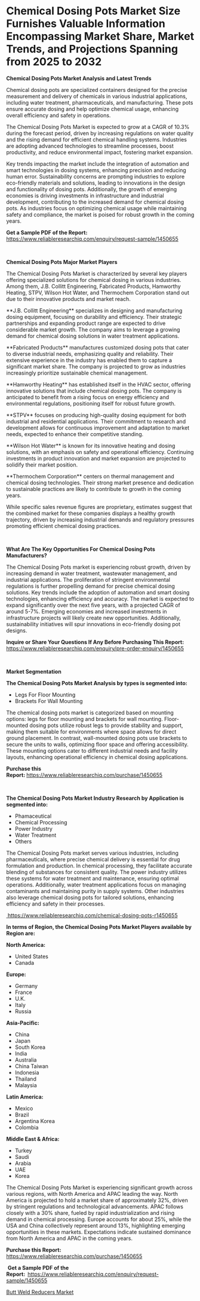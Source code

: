 <p><h1>Chemical Dosing Pots Market Size Furnishes Valuable Information Encompassing Market Share, Market Trends, and Projections Spanning from 2025 to 2032</h1></p><p><strong>Chemical Dosing Pots Market Analysis and Latest Trends</strong></p>
<p><p>Chemical dosing pots are specialized containers designed for the precise measurement and delivery of chemicals in various industrial applications, including water treatment, pharmaceuticals, and manufacturing. These pots ensure accurate dosing and help optimize chemical usage, enhancing overall efficiency and safety in operations.</p><p>The Chemical Dosing Pots Market is expected to grow at a CAGR of 10.3% during the forecast period, driven by increasing regulations on water quality and the rising demand for efficient chemical handling systems. Industries are adopting advanced technologies to streamline processes, boost productivity, and reduce environmental impact, fostering market expansion. </p><p>Key trends impacting the market include the integration of automation and smart technologies in dosing systems, enhancing precision and reducing human error. Sustainability concerns are prompting industries to explore eco-friendly materials and solutions, leading to innovations in the design and functionality of dosing pots. Additionally, the growth of emerging economies is driving investments in infrastructure and industrial development, contributing to the increased demand for chemical dosing pots. As industries focus on optimizing chemical usage while maintaining safety and compliance, the market is poised for robust growth in the coming years.</p></p>
<p><strong>Get a Sample PDF of the Report:&nbsp;</strong> <a href="https://www.reliableresearchiq.com/enquiry/request-sample/1450655?utm_campaign=2298&utm_medium=2&utm_source=Github&utm_content=ia&utm_term=21022025&utm_id=chemical-dosing-pots">https://www.reliableresearchiq.com/enquiry/request-sample/1450655</a></p>
<p>&nbsp;</p>
<p><strong>Chemical Dosing Pots Major Market Players</strong></p>
<p><p>The Chemical Dosing Pots Market is characterized by several key players offering specialized solutions for chemical dosing in various industries. Among them, J.B. Collitt Engineering, Fabricated Products, Hamworthy Heating, STPV, Wilson Hot Water, and Thermochem Corporation stand out due to their innovative products and market reach.</p><p>**J.B. Collitt Engineering** specializes in designing and manufacturing dosing equipment, focusing on durability and efficiency. Their strategic partnerships and expanding product range are expected to drive considerable market growth. The company aims to leverage a growing demand for chemical dosing solutions in water treatment applications.</p><p>**Fabricated Products** manufactures customized dosing pots that cater to diverse industrial needs, emphasizing quality and reliability. Their extensive experience in the industry has enabled them to capture a significant market share. The company is projected to grow as industries increasingly prioritize sustainable chemical management.</p><p>**Hamworthy Heating** has established itself in the HVAC sector, offering innovative solutions that include chemical dosing pots. The company is anticipated to benefit from a rising focus on energy efficiency and environmental regulations, positioning itself for robust future growth.</p><p>**STPV** focuses on producing high-quality dosing equipment for both industrial and residential applications. Their commitment to research and development allows for continuous improvement and adaptation to market needs, expected to enhance their competitive standing.</p><p>**Wilson Hot Water** is known for its innovative heating and dosing solutions, with an emphasis on safety and operational efficiency. Continuing investments in product innovation and market expansion are projected to solidify their market position.</p><p>**Thermochem Corporation** centers on thermal management and chemical dosing technologies. Their strong market presence and dedication to sustainable practices are likely to contribute to growth in the coming years.</p><p>While specific sales revenue figures are proprietary, estimates suggest that the combined market for these companies displays a healthy growth trajectory, driven by increasing industrial demands and regulatory pressures promoting efficient chemical dosing practices.</p></p>
<p>&nbsp;</p>
<p><strong>What Are The Key Opportunities For Chemical Dosing Pots Manufacturers?</strong></p>
<p><p>The Chemical Dosing Pots market is experiencing robust growth, driven by increasing demand in water treatment, wastewater management, and industrial applications. The proliferation of stringent environmental regulations is further propelling demand for precise chemical dosing solutions. Key trends include the adoption of automation and smart dosing technologies, enhancing efficiency and accuracy. The market is expected to expand significantly over the next five years, with a projected CAGR of around 5-7%. Emerging economies and increased investments in infrastructure projects will likely create new opportunities. Additionally, sustainability initiatives will spur innovations in eco-friendly dosing pot designs.</p></p>
<p><strong>Inquire or Share Your Questions If Any Before Purchasing This Report:</strong> <a href="https://www.reliableresearchiq.com/enquiry/pre-order-enquiry/1450655?utm_campaign=2298&utm_medium=2&utm_source=Github&utm_content=ia&utm_term=21022025&utm_id=chemical-dosing-pots">https://www.reliableresearchiq.com/enquiry/pre-order-enquiry/1450655</a></p>
<p>&nbsp;</p>
<p><strong>Market Segmentation</strong></p>
<p><strong>The Chemical Dosing Pots Market Analysis by types is segmented into:</strong></p>
<p><ul><li>Legs For Floor Mounting</li><li>Brackets For Wall Mounting</li></ul></p>
<p><p>The chemical dosing pots market is categorized based on mounting options: legs for floor mounting and brackets for wall mounting. Floor-mounted dosing pots utilize robust legs to provide stability and support, making them suitable for environments where space allows for direct ground placement. In contrast, wall-mounted dosing pots use brackets to secure the units to walls, optimizing floor space and offering accessibility. These mounting options cater to different industrial needs and facility layouts, enhancing operational efficiency in chemical dosing applications.</p></p>
<p><strong>Purchase this Report:&nbsp;</strong><a href="https://www.reliableresearchiq.com/purchase/1450655?utm_campaign=2298&utm_medium=2&utm_source=Github&utm_content=ia&utm_term=21022025&utm_id=chemical-dosing-pots">https://www.reliableresearchiq.com/purchase/1450655</a></p>
<p>&nbsp;</p>
<p><strong>The Chemical Dosing Pots Market Industry Research by Application is segmented into:</strong></p>
<p><ul><li>Phamaceutical</li><li>Chemical Processing</li><li>Power Industry</li><li>Water Treatment</li><li>Others</li></ul></p>
<p><p>The Chemical Dosing Pots market serves various industries, including pharmaceuticals, where precise chemical delivery is essential for drug formulation and production. In chemical processing, they facilitate accurate blending of substances for consistent quality. The power industry utilizes these systems for water treatment and maintenance, ensuring optimal operations. Additionally, water treatment applications focus on managing contaminants and maintaining purity in supply systems. Other industries also leverage chemical dosing pots for tailored solutions, enhancing efficiency and safety in their processes.</p></p>
<p><a href="https://www.reliableresearchiq.com/chemical-dosing-pots-r1450655?utm_campaign=2298&utm_medium=2&utm_source=Github&utm_content=ia&utm_term=21022025&utm_id=chemical-dosing-pots">&nbsp;https://www.reliableresearchiq.com/chemical-dosing-pots-r1450655</a></p>
<p><strong>In terms of Region, the Chemical Dosing Pots Market Players available by Region are:</strong></p>
<p>
    <p> <strong> North America: </strong>
        <ul>
            <li>United States</li>
            <li>Canada</li>
        </ul>
        </p> 
    <p> <strong> Europe: </strong>
        <ul>
            <li>Germany</li>
            <li>France</li>
            <li>U.K.</li>
            <li>Italy</li>
            <li>Russia</li>
        </ul>
        </p> 
    <p> <strong> Asia-Pacific: </strong>
        <ul>
            <li>China</li>
            <li>Japan</li>
            <li>South Korea</li>
            <li>India</li>
            <li>Australia</li>
            <li>China Taiwan</li>
            <li>Indonesia</li>
            <li>Thailand</li>
            <li>Malaysia</li>
        </ul>
        </p> 
    <p> <strong> Latin America: </strong>
        <ul>
            <li>Mexico</li>
            <li>Brazil</li>
            <li>Argentina Korea</li>
            <li>Colombia</li>
        </ul>
        </p> 
    <p> <strong> Middle East & Africa: </strong>
        <ul>
            <li>Turkey</li>
            <li>Saudi</li>
            <li>Arabia</li>
            <li>UAE</li>
            <li>Korea</li>
        </ul>
    </p>
    </p>
<p><p>The Chemical Dosing Pots Market is experiencing significant growth across various regions, with North America and APAC leading the way. North America is projected to hold a market share of approximately 32%, driven by stringent regulations and technological advancements. APAC follows closely with a 30% share, fueled by rapid industrialization and rising demand in chemical processing. Europe accounts for about 25%, while the USA and China collectively represent around 13%, highlighting emerging opportunities in these markets. Expectations indicate sustained dominance from North America and APAC in the coming years.</p></p>
<p><strong>Purchase this Report: </strong><a href="https://www.reliableresearchiq.com/purchase/1450655?utm_campaign=2298&utm_medium=2&utm_source=Github&utm_content=ia&utm_term=21022025&utm_id=chemical-dosing-pots">https://www.reliableresearchiq.com/purchase/1450655</a></p>
<p>&nbsp;<strong>Get a Sample PDF of the Report:&nbsp;&nbsp;</strong><a href="https://www.reliableresearchiq.com/enquiry/request-sample/1450655?utm_campaign=2298&utm_medium=2&utm_source=Github&utm_content=ia&utm_term=21022025&utm_id=chemical-dosing-pots">https://www.reliableresearchiq.com/enquiry/request-sample/1450655</a></p>
<p><strong></strong></p>
<p><p><a href="https://github.com/maclarensidney/Market-Research-Report-List-1/blob/main/butt-weld-reducers-market.md?utm_campaign=2298&utm_medium=2&utm_source=Github&utm_content=ia&utm_term=21022025&utm_id=chemical-dosing-pots">Butt Weld Reducers Market</a></p></p>